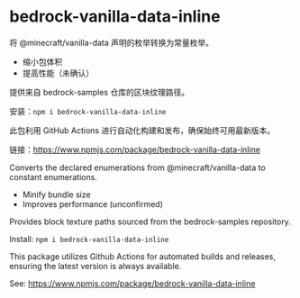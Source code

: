 # bedrock-vanilla-data-inline

将 @minecraft/vanilla-data 声明的枚举转换为常量枚举。

- 缩小包体积
- 提高性能（未确认）

提供来自 bedrock-samples 仓库的区块纹理路径。

安装：`npm i bedrock-vanilla-data-inline`

此包利用 GitHub Actions 进行自动化构建和发布，确保始终可用最新版本。

链接：https://www.npmjs.com/package/bedrock-vanilla-data-inline

Converts the declared enumerations from @minecraft/vanilla-data to constant enumerations.

- Minify bundle size
- Improves performance (unconfirmed)

Provides block texture paths sourced from the bedrock-samples repository.

Install: `npm i bedrock-vanilla-data-inline`

This package utilizes Github Actions for automated builds and releases, ensuring the latest version is always available.

See: https://www.npmjs.com/package/bedrock-vanilla-data-inline
